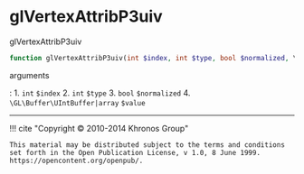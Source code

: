 # glVertexAttribP3uiv
glVertexAttribP3uiv

```php
function glVertexAttribP3uiv(int $index, int $type, bool $normalized, \GL\Buffer\UIntBuffer|array $value) : void
```



arguments

:    1. `int` `$index` 
    2. `int` `$type` 
    3. `bool` `$normalized` 
    4. `\GL\Buffer\UIntBuffer|array` `$value` 



---
     

!!! cite "Copyright © 2010-2014 Khronos Group"

    This material may be distributed subject to the terms and conditions set forth in the Open Publication License, v 1.0, 8 June 1999. https://opencontent.org/openpub/.